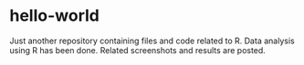 # hello-world
Just another repository containing files and code related to R. Data analysis using R has been done. Related screenshots and results are posted.
